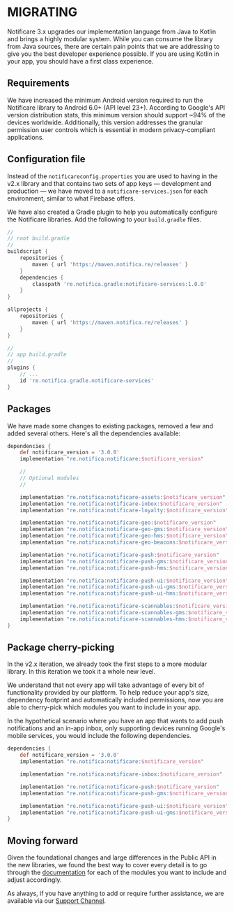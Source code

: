 # MIGRATING

Notificare 3.x upgrades our implementation language from Java to Kotlin and brings a highly modular system.
While you can consume the library from Java sources, there are certain pain points that we are addressing to give you the best developer experience possible. If you are using Kotlin in your app, you should have a first class experience.

## Requirements

We have increased the minimum Android version required to run the Notificare library to Android 6.0+ (API level 23+). According to Google's API version distribution stats, this minimum version should support ~94% of the devices worldwide. Additionally, this version addresses the granular permission user controls which is essential in modern privacy-compliant applications.

## Configuration file

Instead of the `notificareconfig.properties` you are used to having in the v2.x library and that contains two sets of app keys — development and production — we have moved to a `notificare-services.json` for each environment, similar to what Firebase offers.

We have also created a Gradle plugin to help you automatically configure the Notificare libraries. Add the following to your `build.gradle` files.

```gradle
//
// root build.gradle
//
buildscript {
    repositories {
        maven { url 'https://maven.notifica.re/releases' }
    }
    dependencies {
        classpath 're.notifica.gradle:notificare-services:1.0.0'
    }
}

allprojects {
    repositories {
        maven { url 'https://maven.notifica.re/releases' }
    }
}

//
// app build.gradle
//
plugins {
    // ...
    id 're.notifica.gradle.notificare-services'
}
```

## Packages

We have made some changes to existing packages, removed a few and added several others. Here's all the dependencies available:

```gradle
dependencies {
    def notificare_version = '3.0.0'
    implementation "re.notifica:notificare:$notificare_version"

    //
    // Optional modules
    //

    implementation "re.notifica:notificare-assets:$notificare_version"
    implementation "re.notifica:notificare-inbox:$notificare_version"
    implementation "re.notifica:notificare-loyalty:$notificare_version"

    implementation "re.notifica:notificare-geo:$notificare_version"
    implementation "re.notifica:notificare-geo-gms:$notificare_version"         // Enable support for Google Mobile Services.
    implementation "re.notifica:notificare-geo-hms:$notificare_version"         // Enable support for Huawei Mobile Services.
    implementation "re.notifica:notificare-geo-beacons:$notificare_version"     // Enable support for beacons detection.

    implementation "re.notifica:notificare-push:$notificare_version"
    implementation "re.notifica:notificare-push-gms:$notificare_version"        // Enable support for Google Mobile Services.
    implementation "re.notifica:notificare-push-hms:$notificare_version"        // Enable support for Huawei Mobile Services.

    implementation "re.notifica:notificare-push-ui:$notificare_version"
    implementation "re.notifica:notificare-push-ui-gms:$notificare_version"     // Enable support for Google Mobile Services.
    implementation "re.notifica:notificare-push-ui-hms:$notificare_version"     // Enable support for Huawei Mobile Services.

    implementation "re.notifica:notificare-scannables:$notificare_version"
    implementation "re.notifica:notificare-scannables-gms:$notificare_version"  // Enable support for Google Mobile Services.
    implementation "re.notifica:notificare-scannables-hms:$notificare_version"  // Enable support for Huawei Mobile Services.
}
```

## Package cherry-picking

In the v2.x iteration, we already took the first steps to a more modular library. In this iteration we took it a whole new level.

We understand that not every app will take advantage of every bit of functionality provided by our platform. To help reduce your app's size, dependency footprint and automatically included permissions, now you are able to cherry-pick which modules you want to include in your app.

In the hypothetical scenario where you have an app that wants to add push notifications and an in-app inbox, only supporting devices running Google's mobile services, you would include the following dependencies.

```gradle
dependencies {
    def notificare_version = '3.0.0'
    implementation "re.notifica:notificare:$notificare_version"

    implementation "re.notifica:notificare-inbox:$notificare_version"

    implementation "re.notifica:notificare-push:$notificare_version"
    implementation "re.notifica:notificare-push-gms:$notificare_version"

    implementation "re.notifica:notificare-push-ui:$notificare_version"
    implementation "re.notifica:notificare-push-ui-gms:$notificare_version"
}
```

## Moving forward

Given the foundational changes and large differences in the Public API in the new libraries, we found the best way to cover every detail is to go through the [documentation](https://docs.notifica.re/sdk/v3/android/implementation) for each of the modules you want to include and adjust accordingly.

As always, if you have anything to add or require further assistance, we are available via our [Support Channel](mailto:support@notifica.re).
